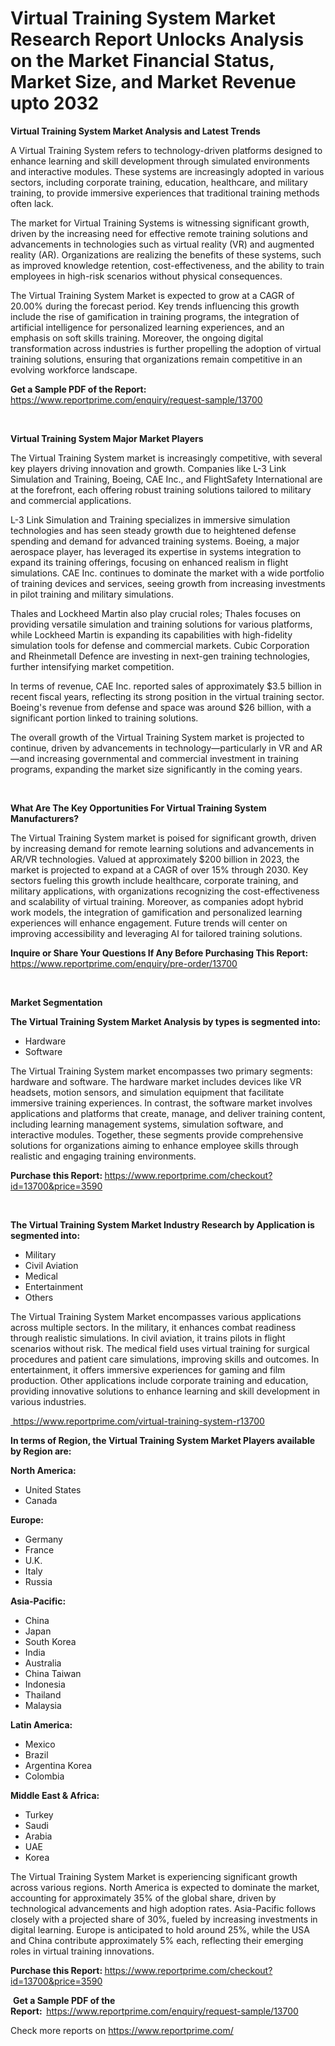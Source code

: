 <p><h1>Virtual Training System Market Research Report Unlocks Analysis on the Market Financial Status, Market Size, and Market Revenue upto 2032</h1></p><p><strong>Virtual Training System Market Analysis and Latest Trends</strong></p>
<p><p>A Virtual Training System refers to technology-driven platforms designed to enhance learning and skill development through simulated environments and interactive modules. These systems are increasingly adopted in various sectors, including corporate training, education, healthcare, and military training, to provide immersive experiences that traditional training methods often lack. </p><p>The market for Virtual Training Systems is witnessing significant growth, driven by the increasing need for effective remote training solutions and advancements in technologies such as virtual reality (VR) and augmented reality (AR). Organizations are realizing the benefits of these systems, such as improved knowledge retention, cost-effectiveness, and the ability to train employees in high-risk scenarios without physical consequences.</p><p>The Virtual Training System Market is expected to grow at a CAGR of 20.00% during the forecast period. Key trends influencing this growth include the rise of gamification in training programs, the integration of artificial intelligence for personalized learning experiences, and an emphasis on soft skills training. Moreover, the ongoing digital transformation across industries is further propelling the adoption of virtual training solutions, ensuring that organizations remain competitive in an evolving workforce landscape.</p></p>
<p><strong>Get a Sample PDF of the Report:&nbsp;</strong> <a href="https://www.reportprime.com/enquiry/request-sample/13700?utm_campaign=3494&utm_medium=2&utm_source=Github&utm_content=ia&utm_term=20032025&utm_id=virtual-training-system">https://www.reportprime.com/enquiry/request-sample/13700</a></p>
<p>&nbsp;</p>
<p><strong>Virtual Training System Major Market Players</strong></p>
<p><p>The Virtual Training System market is increasingly competitive, with several key players driving innovation and growth. Companies like L-3 Link Simulation and Training, Boeing, CAE Inc., and FlightSafety International are at the forefront, each offering robust training solutions tailored to military and commercial applications.</p><p>L-3 Link Simulation and Training specializes in immersive simulation technologies and has seen steady growth due to heightened defense spending and demand for advanced training systems. Boeing, a major aerospace player, has leveraged its expertise in systems integration to expand its training offerings, focusing on enhanced realism in flight simulations. CAE Inc. continues to dominate the market with a wide portfolio of training devices and services, seeing growth from increasing investments in pilot training and military simulations.</p><p>Thales and Lockheed Martin also play crucial roles; Thales focuses on providing versatile simulation and training solutions for various platforms, while Lockheed Martin is expanding its capabilities with high-fidelity simulation tools for defense and commercial markets. Cubic Corporation and Rheinmetall Defence are investing in next-gen training technologies, further intensifying market competition.</p><p>In terms of revenue, CAE Inc. reported sales of approximately $3.5 billion in recent fiscal years, reflecting its strong position in the virtual training sector. Boeing's revenue from defense and space was around $26 billion, with a significant portion linked to training solutions. </p><p>The overall growth of the Virtual Training System market is projected to continue, driven by advancements in technology—particularly in VR and AR—and increasing governmental and commercial investment in training programs, expanding the market size significantly in the coming years.</p></p>
<p>&nbsp;</p>
<p><strong>What Are The Key Opportunities For Virtual Training System Manufacturers?</strong></p>
<p><p>The Virtual Training System market is poised for significant growth, driven by increasing demand for remote learning solutions and advancements in AR/VR technologies. Valued at approximately $200 billion in 2023, the market is projected to expand at a CAGR of over 15% through 2030. Key sectors fueling this growth include healthcare, corporate training, and military applications, with organizations recognizing the cost-effectiveness and scalability of virtual training. Moreover, as companies adopt hybrid work models, the integration of gamification and personalized learning experiences will enhance engagement. Future trends will center on improving accessibility and leveraging AI for tailored training solutions.</p></p>
<p><strong>Inquire or Share Your Questions If Any Before Purchasing This Report:</strong> <a href="https://www.reportprime.com/enquiry/pre-order/13700?utm_campaign=3494&utm_medium=2&utm_source=Github&utm_content=ia&utm_term=20032025&utm_id=virtual-training-system">https://www.reportprime.com/enquiry/pre-order/13700</a></p>
<p>&nbsp;</p>
<p><strong>Market Segmentation</strong></p>
<p><strong>The Virtual Training System Market Analysis by types is segmented into:</strong></p>
<p><ul><li>Hardware</li><li>Software</li></ul></p>
<p><p>The Virtual Training System market encompasses two primary segments: hardware and software. The hardware market includes devices like VR headsets, motion sensors, and simulation equipment that facilitate immersive training experiences. In contrast, the software market involves applications and platforms that create, manage, and deliver training content, including learning management systems, simulation software, and interactive modules. Together, these segments provide comprehensive solutions for organizations aiming to enhance employee skills through realistic and engaging training environments.</p></p>
<p><strong>Purchase this Report:&nbsp;</strong><a href="https://www.reportprime.com/checkout?id=13700&price=3590&utm_campaign=3494&utm_medium=2&utm_source=Github&utm_content=ia&utm_term=20032025&utm_id=virtual-training-system">https://www.reportprime.com/checkout?id=13700&price=3590</a></p>
<p>&nbsp;</p>
<p><strong>The Virtual Training System Market Industry Research by Application is segmented into:</strong></p>
<p><ul><li>Military</li><li>Civil Aviation</li><li>Medical</li><li>Entertainment</li><li>Others</li></ul></p>
<p><p>The Virtual Training System Market encompasses various applications across multiple sectors. In the military, it enhances combat readiness through realistic simulations. In civil aviation, it trains pilots in flight scenarios without risk. The medical field uses virtual training for surgical procedures and patient care simulations, improving skills and outcomes. In entertainment, it offers immersive experiences for gaming and film production. Other applications include corporate training and education, providing innovative solutions to enhance learning and skill development in various industries.</p></p>
<p><a href="https://www.reportprime.com/virtual-training-system-r13700?utm_campaign=3494&utm_medium=2&utm_source=Github&utm_content=ia&utm_term=20032025&utm_id=virtual-training-system">&nbsp;https://www.reportprime.com/virtual-training-system-r13700</a></p>
<p><strong>In terms of Region, the Virtual Training System Market Players available by Region are:</strong></p>
<p>
    <p> <strong> North America: </strong>
        <ul>
            <li>United States</li>
            <li>Canada</li>
        </ul>
        </p> 
    <p> <strong> Europe: </strong>
        <ul>
            <li>Germany</li>
            <li>France</li>
            <li>U.K.</li>
            <li>Italy</li>
            <li>Russia</li>
        </ul>
        </p> 
    <p> <strong> Asia-Pacific: </strong>
        <ul>
            <li>China</li>
            <li>Japan</li>
            <li>South Korea</li>
            <li>India</li>
            <li>Australia</li>
            <li>China Taiwan</li>
            <li>Indonesia</li>
            <li>Thailand</li>
            <li>Malaysia</li>
        </ul>
        </p> 
    <p> <strong> Latin America: </strong>
        <ul>
            <li>Mexico</li>
            <li>Brazil</li>
            <li>Argentina Korea</li>
            <li>Colombia</li>
        </ul>
        </p> 
    <p> <strong> Middle East & Africa: </strong>
        <ul>
            <li>Turkey</li>
            <li>Saudi</li>
            <li>Arabia</li>
            <li>UAE</li>
            <li>Korea</li>
        </ul>
    </p>
    </p>
<p><p>The Virtual Training System Market is experiencing significant growth across various regions. North America is expected to dominate the market, accounting for approximately 35% of the global share, driven by technological advancements and high adoption rates. Asia-Pacific follows closely with a projected share of 30%, fueled by increasing investments in digital learning. Europe is anticipated to hold around 25%, while the USA and China contribute approximately 5% each, reflecting their emerging roles in virtual training innovations.</p></p>
<p><strong>Purchase this Report: </strong><a href="https://www.reportprime.com/checkout?id=13700&price=3590&utm_campaign=3494&utm_medium=2&utm_source=Github&utm_content=ia&utm_term=20032025&utm_id=virtual-training-system">https://www.reportprime.com/checkout?id=13700&price=3590</a></p>
<p>&nbsp;<strong>Get a Sample PDF of the Report:&nbsp;&nbsp;</strong><a href="https://www.reportprime.com/enquiry/request-sample/13700?utm_campaign=3494&utm_medium=2&utm_source=Github&utm_content=ia&utm_term=20032025&utm_id=virtual-training-system">https://www.reportprime.com/enquiry/request-sample/13700</a></p>
<p><strong></strong></p>
<p>Check more reports on <a href="https://www.reportprime.com/?utm_campaign=3494&utm_medium=2&utm_source=Github&utm_content=ia&utm_term=20032025&utm_id=virtual-training-system">https://www.reportprime.com/</a></p>